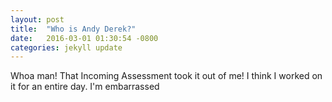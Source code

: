 ```yaml
---
layout: post
title:  "Who is Andy Derek?"
date:   2016-03-01 01:30:54 -0800
categories: jekyll update
---
```


Whoa man!  That Incoming Assessment took it out of me!  I think I worked on it for an entire day.  I'm embarrassed
